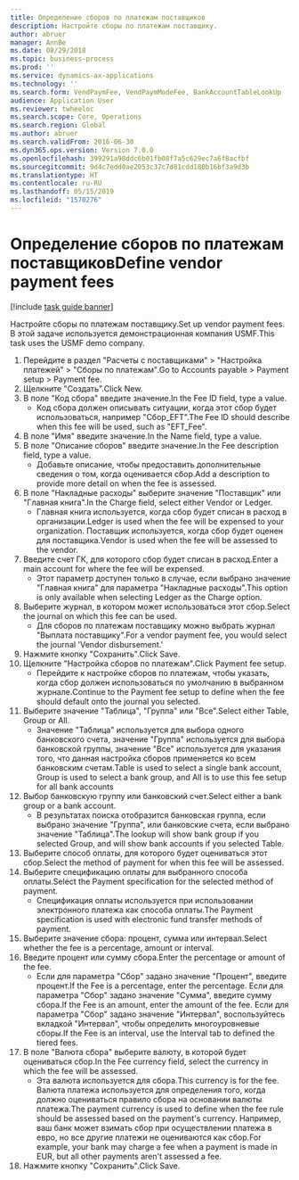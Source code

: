 ```yaml
---
title: Определение сборов по платежам поставщиков
description: Настройте сборы по платежам поставщику.
author: abruer
manager: AnnBe
ms.date: 08/29/2018
ms.topic: business-process
ms.prod: ''
ms.service: dynamics-ax-applications
ms.technology: ''
ms.search.form: VendPaymFee, VendPaymModeFee, BankAccountTableLookUp
audience: Application User
ms.reviewer: twheeloc
ms.search.scope: Core, Operations
ms.search.region: Global
ms.author: abruer
ms.search.validFrom: 2016-06-30
ms.dyn365.ops.version: Version 7.0.0
ms.openlocfilehash: 399291a98ddc6b01fb08f7a5c629ec7a6f8acfbf
ms.sourcegitcommit: 9d4c7edd0ae2053c37c7d81cdd180b16bf3a9d3b
ms.translationtype: HT
ms.contentlocale: ru-RU
ms.lasthandoff: 05/15/2019
ms.locfileid: "1570276"
---
```

# <a name="define-vendor-payment-fees"></a><span data-ttu-id="e13df-103">Определение сборов по платежам поставщиков</span><span class="sxs-lookup"><span data-stu-id="e13df-103">Define vendor payment fees</span></span>

[!include [task guide banner](../../includes/task-guide-banner.md)]

<span data-ttu-id="e13df-104">Настройте сборы по платежам поставщику.</span><span class="sxs-lookup"><span data-stu-id="e13df-104">Set up vendor payment fees.</span></span> <span data-ttu-id="e13df-105">В этой задаче используется демонстрационная компания USMF.</span><span class="sxs-lookup"><span data-stu-id="e13df-105">This task uses the USMF demo company.</span></span>

1. <span data-ttu-id="e13df-106">Перейдите в раздел "Расчеты с поставщиками" > "Настройка платежей" > "Сборы по платежам".</span><span class="sxs-lookup"><span data-stu-id="e13df-106">Go to Accounts payable > Payment setup > Payment fee.</span></span>
2. <span data-ttu-id="e13df-107">Щелкните "Создать".</span><span class="sxs-lookup"><span data-stu-id="e13df-107">Click New.</span></span>
3. <span data-ttu-id="e13df-108">В поле "Код сбора" введите значение.</span><span class="sxs-lookup"><span data-stu-id="e13df-108">In the Fee ID field, type a value.</span></span>
    * <span data-ttu-id="e13df-109">Код сбора должен описывать ситуации, когда этот сбор будет использоваться, например "Сбор_EFT".</span><span class="sxs-lookup"><span data-stu-id="e13df-109">The Fee ID should describe when this fee will be used, such as "EFT_Fee".</span></span>  
4. <span data-ttu-id="e13df-110">В поле "Имя" введите значение.</span><span class="sxs-lookup"><span data-stu-id="e13df-110">In the Name field, type a value.</span></span>
5. <span data-ttu-id="e13df-111">В поле "Описание сборов" введите значение.</span><span class="sxs-lookup"><span data-stu-id="e13df-111">In the Fee description field, type a value.</span></span>
    * <span data-ttu-id="e13df-112">Добавьте описание, чтобы предоставить дополнительные сведения о том, когда оценивается сбор.</span><span class="sxs-lookup"><span data-stu-id="e13df-112">Add a description to provide more detail on when the fee is assessed.</span></span>  
6. <span data-ttu-id="e13df-113">В поле "Накладные расходы" выберите значение "Поставщик" или "Главная книга".</span><span class="sxs-lookup"><span data-stu-id="e13df-113">In the Charge field, select either Vendor or Ledger.</span></span>
    * <span data-ttu-id="e13df-114">Главная книга используется, когда сбор будет списан в расход в организации.</span><span class="sxs-lookup"><span data-stu-id="e13df-114">Ledger is used when the fee will be expensed to your organization.</span></span>  <span data-ttu-id="e13df-115">Поставщик используется, когда сбор будет оценен для поставщика.</span><span class="sxs-lookup"><span data-stu-id="e13df-115">Vendor is used when the fee will be assessed to the vendor.</span></span>  
7. <span data-ttu-id="e13df-116">Введите счет ГК, для которого сбор будет списан в расход.</span><span class="sxs-lookup"><span data-stu-id="e13df-116">Enter a main account for where the fee will be expensed.</span></span>
    * <span data-ttu-id="e13df-117">Этот параметр доступен только в случае, если выбрано значение "Главная книга" для параметра "Накладные расходы".</span><span class="sxs-lookup"><span data-stu-id="e13df-117">This option is only available when selecting Ledger as the Charge option.</span></span>  
8. <span data-ttu-id="e13df-118">Выберите журнал, в котором может использоваться этот сбор.</span><span class="sxs-lookup"><span data-stu-id="e13df-118">Select the journal on which this fee can be used.</span></span> 
    * <span data-ttu-id="e13df-119">Для сборов по платежам поставщику можно выбрать журнал "Выплата поставщику".</span><span class="sxs-lookup"><span data-stu-id="e13df-119">For a vendor payment fee, you would select the journal 'Vendor disbursement.'</span></span>  
9. <span data-ttu-id="e13df-120">Нажмите кнопку "Сохранить".</span><span class="sxs-lookup"><span data-stu-id="e13df-120">Click Save.</span></span>
10. <span data-ttu-id="e13df-121">Щелкните "Настройка сборов по платежам".</span><span class="sxs-lookup"><span data-stu-id="e13df-121">Click Payment fee setup.</span></span>
    * <span data-ttu-id="e13df-122">Перейдите к настройке сборов по платежам, чтобы указать, когда сбор должен использоваться по умолчанию в выбранном журнале.</span><span class="sxs-lookup"><span data-stu-id="e13df-122">Continue to the Payment fee setup to define when the fee should default onto the journal you selected.</span></span>  
11. <span data-ttu-id="e13df-123">Выберите значение "Таблица", "Группа" или "Все".</span><span class="sxs-lookup"><span data-stu-id="e13df-123">Select either Table, Group or All.</span></span>
    * <span data-ttu-id="e13df-124">Значение "Таблица" используется для выбора одного банковского счета, значение "Группа" используется для выбора банковской группы, значение "Все" используется для указания того, что данная настройка сборов применяется ко всем банковским счетам.</span><span class="sxs-lookup"><span data-stu-id="e13df-124">Table is used to select a single bank account, Group is used to select a bank group, and All is to use this fee setup for all bank accounts</span></span>  
12. <span data-ttu-id="e13df-125">Выбор банковскую группу или банковский счет.</span><span class="sxs-lookup"><span data-stu-id="e13df-125">Select either a bank group or a bank account.</span></span>
    * <span data-ttu-id="e13df-126">В результатах поиска отобразится банковская группа, если выбрано значение "Группа", или банковские счета, если выбрано значение "Таблица".</span><span class="sxs-lookup"><span data-stu-id="e13df-126">The lookup will show bank group if you selected Group, and will show bank accounts if you selected Table.</span></span>  
13. <span data-ttu-id="e13df-127">Выберите способ оплаты, для которого будет оцениваться этот сбор.</span><span class="sxs-lookup"><span data-stu-id="e13df-127">Select the method of payment for when this fee will be assessed.</span></span>
14. <span data-ttu-id="e13df-128">Выберите спецификацию оплаты для выбранного способа оплаты.</span><span class="sxs-lookup"><span data-stu-id="e13df-128">Select the Payment specification for the selected method of payment.</span></span>
    * <span data-ttu-id="e13df-129">Спецификация оплаты используется при использовании электронного платежа как способа оплаты.</span><span class="sxs-lookup"><span data-stu-id="e13df-129">The Payment specification is used with electronic fund transfer methods of payment.</span></span>  
15. <span data-ttu-id="e13df-130">Выберите значение сбора: процент, сумма или интервал.</span><span class="sxs-lookup"><span data-stu-id="e13df-130">Select whether the fee is a percentage, amount or interval.</span></span>
16. <span data-ttu-id="e13df-131">Введите процент или сумму сбора.</span><span class="sxs-lookup"><span data-stu-id="e13df-131">Enter the percentage or amount of the fee.</span></span>
    * <span data-ttu-id="e13df-132">Если для параметра "Сбор" задано значение "Процент", введите процент.</span><span class="sxs-lookup"><span data-stu-id="e13df-132">If the Fee is a percentage, enter the percentage.</span></span> <span data-ttu-id="e13df-133">Если для параметра "Сбор" задано значение "Сумма", введите сумму сбора.</span><span class="sxs-lookup"><span data-stu-id="e13df-133">If the Fee is an amount, enter the amount of the fee.</span></span> <span data-ttu-id="e13df-134">Если для параметра "Сбор" задано значение "Интервал", воспользуйтесь вкладкой "Интервал", чтобы определить многоуровневые сборы.</span><span class="sxs-lookup"><span data-stu-id="e13df-134">If the Fee is an interval, use the Interval tab to defined the tiered fees.</span></span>  
17. <span data-ttu-id="e13df-135">В поле "Валюта сбора" выберите валюту, в которой будет оцениваться сбор.</span><span class="sxs-lookup"><span data-stu-id="e13df-135">In the Fee currency field, select the currency in which the fee will be assessed.</span></span>
    * <span data-ttu-id="e13df-136">Эта валюта используется для сбора.</span><span class="sxs-lookup"><span data-stu-id="e13df-136">This currency is for the fee.</span></span> <span data-ttu-id="e13df-137">Валюта платежа используется для определения того, когда должно оцениваться правило сбора на основании валюты платежа.</span><span class="sxs-lookup"><span data-stu-id="e13df-137">The payment currency is used to define when the fee rule should be assessed based on the payment's currency.</span></span> <span data-ttu-id="e13df-138">Например, ваш банк может взимать сбор при осуществлении платежа в евро, но все другие платежи не оцениваются как сбор.</span><span class="sxs-lookup"><span data-stu-id="e13df-138">For example, your bank may charge a fee when a payment is made in EUR, but all other payments aren't assessed a fee.</span></span>  
18. <span data-ttu-id="e13df-139">Нажмите кнопку "Сохранить".</span><span class="sxs-lookup"><span data-stu-id="e13df-139">Click Save.</span></span>

